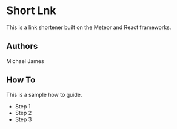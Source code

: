 # Short Lnk

This is a link shortener built on the Meteor and React frameworks.

## Authors

Michael James

## How To

This is a sample how to guide.

- Step 1
- Step 2
- Step 3